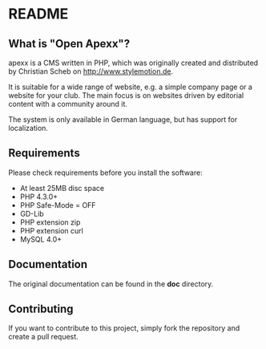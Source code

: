 README
======

What is "Open Apexx"?
---------------------
apexx is a CMS written in PHP, which was originally created and distributed by Christian Scheb on http://www.stylemotion.de.

It is suitable for a wide range of website, e.g. a simple company page or a website for your club. The main focus is on websites driven by editorial content with a community around it.

The system is only available in German language, but has support for localization.

Requirements
------------

Please check requirements before you install the software:

 * At least 25MB disc space
 * PHP 4.3.0+
 * PHP Safe-Mode = OFF
 * GD-Lib
 * PHP extension zip
 * PHP extension curl
 * MySQL 4.0+

Documentation
-------------

The original documentation can be found in the **doc** directory. 

Contributing
------------

If you want to contribute to this project, simply fork the repository and create a pull request.
